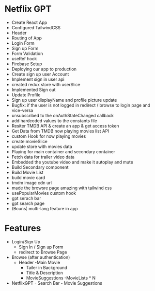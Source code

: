 # Netflix GPT

- Create React App
- Configured TailwindCSS
- Header
- Routing of App
- Login Form
- Sign up Form
- Form Validation
- useRef hook
- Firebase Setup
- Deploying our app to production
- Create sign up user Account
- Implement sign in user api
- created redux store with userSlice
- Implemented Sign out
- Update Profile
- Sign up user displayName and profile picture update
- Bugfix: if the user is not logged in redirect / browse to login page and vice-versa
- unsubscribed to the onAuthStateChanged callback
- add hardcoded values to the constants file
- Resiter TMDB API & create an app & get access token
- Get Data from TMDB now playing movies list API
- custom Hook for now playing movies
- create movieSlice
- update store with movies data
- Playing for main container and secondary container
- Fetch data for trailer video data
- Embedded the youtube video and make it autoplay and mute
- Build Secondary component
- Build Movie List 
- build movie card
- tmdm image cdn url
- made the browsre page amazing with tailwind css
- usePopularMovies custom hook
- gpt serach bar
- gpt search page
- (Bouns) multi-lang feature in app

# Features
- Login/Sign Up
   - Sign In / Sign up Form
   - redirect to Browse Page
- Browse (after authentication)
   - Header
   -Main Movie
      - Tailer in Background
      - Title & Description
      - MovieSuggestions
         -MovieLists * N
- NetflixGPT
      - Search Bar
      - Movie Suggestions